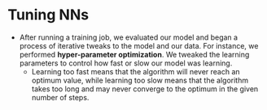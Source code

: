 # Tuning NNs

- After running a training job, we evaluated our model and began a process of iterative tweaks to the model and our data. For instance, we performed **hyper-parameter optimization**. We tweaked the learning parameters to control how fast or slow our model was learning.
  - Learning too fast means that the algorithm will never reach an optimum value, while learning too slow means that the algorithm takes too long and may never converge to the optimum in the given number of steps.

